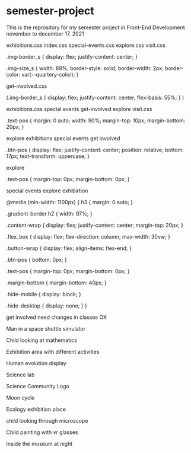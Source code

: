 # semester-project

This is the reprository for my semester project in Front-End Development november to december 17. 2021

exhibitions.css
index.css
special-events.css
explore.css
visit.css

.img-border_s {
display: flex;
justify-content: center;
}

.img-size_s {
width: 89%;
border-style: solid;
border-width: 2px;
border-color: var(--quartery-color);
}

get-involved.css

(.img-border_s {
display: flex;
justify-content: center;
flex-basis: 55%;
}
)

exhibitions.css
special events
get-involved
explore
visit.css

.text-pos {
margin: 0 auto;
width: 90%;
margin-top: 10px;
margin-bottom: 20px;
}

explore
exhibitions
special events
get involved

.btn-pos {
display: flex;
justify-content: center;
position: relative;
bottom: 17px;
text-transform: uppercase;
}

explore

.text-pos {
margin-top: 0px;
margin-bottom: 0px;
}

special events
explore
exhibirtion

@media (min-width: 1100px) {
h3 {
margin: 0 auto;
}

.gradient-border h2 {
width: 97%;
}

.content-wrap {
display: flex;
justify-content: center;
margin-top: 20px;
}

.flex_box {
display: flex;
flex-direction: column;
max-width: 30vw;
}

.button-wrap {
display: flex;
align-items: flex-end;
}

.btn-pos {
bottom: 0px;
}

.text-pos {
margin-top: 0px;
margin-bottom: 0px;
}

.margin-bottom {
margin-bottom: 40px;
}

.hide-mobile {
display: block;
}

.hide-desktop {
display: none;
}
}

get involved need changes in classes OK

Man in a space shuttle simulator

Child looking at mathematics

Exhibition area with different activities

Human evolution display

Science lab

Science Community Logo

Moon cycle

Ecology exhibition place

child looking through microscope

Child painting with vr glasses

Inside the museum at night
